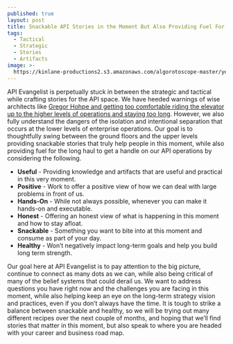 ```yaml
---
published: true
layout: post
title: Snackable API Stories in the Moment But Also Providing Fuel For The Long Haul
tags:
  - Tactical
  - Strategic
  - Stories
  - Artifacts
image: >-
  https://kinlane-productions2.s3.amazonaws.com/algorotoscope-master/yellow-journalism-corner-restaurant.jpeg
---
```

API Evangelist is perpetually stuck in between the strategic and tactical while crafting stories for the API space. We have heeded warnings of wise architects like [Gregor Hohpe and getting too comfortable riding the elevator up to the higher levels of operations and staying too long](https://architectelevator.com/). However, we also fully understand the dangers of the isolation and intentional separation that occurs at the lower levels of enterprise operations. Our goal is to thoughtfully swing between the ground floors and the upper levels providing snackable stories that truly help people in this moment, while also providing fuel for the long haul to get a handle on our API operations by considering the following.

- **Useful** - Providing knowledge and artifacts that are useful and practical in this very moment.
- **Positive** - Work to offer a positive view of how we can deal with large problems in front of us.
- **Hands-On** - While not always possible, whenever you can make it hands-on and executable.
- **Honest** - Offering an honest view of what is happening in this moment and how to stay afloat.
- **Snackable** - Something you want to bite into at this moment and consume as part of your day.
- **Healthy** - Won’t negatively impact long-term goals and help you build long term strength.

Our goal here at API Evangelist is to pay attention to the big picture, continue to connect as many dots as we can, while also being critical of many of the belief systems that could derail us. We want to address questions you have right now and the challenges you are facing in this moment, while also helping keep an eye on the long-term strategy vision and practices, even if you don’t always have the time. It is tough to strike a balance between snackable and healthy, so we will be trying out many different recipes over the next couple of months, and hoping that we’ll find stories that matter in this moment, but also speak to where you are headed with your career and business road map.





